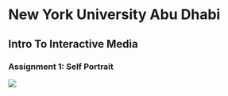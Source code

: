 # New York University Abu Dhabi
## Intro To Interactive Media
### Assignment 1: Self Portrait


![](Feb1/self-portrait.png)

